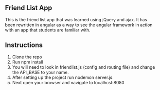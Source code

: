 ## Friend List App
This is the friend list app that was learned using jQuery and ajax.
It has been rewritten in angular as a way to see the angular framework in
action with an app that students are familiar with.

## Instructions
1. Clone the repo
2. Run npm install
3. You will need to look in friendlist.js (config and routing file)
   and change the API_BASE to your name.
4. After setting up the project run
   nodemon server.js
5. Next open your browser and navigate to localhost:8080